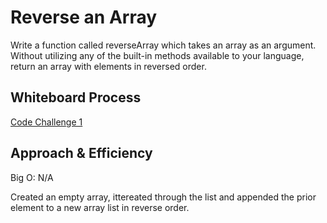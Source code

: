# Reverse an Array

Write a function called reverseArray which takes an array as an argument. Without utilizing any of the built-in methods available to your language, return an array with elements in reversed order.

## Whiteboard Process

[Code Challenge 1](array_reverse.png)

## Approach & Efficiency

Big O: N/A

Created an empty array, ittereated through the list and appended the prior element to a new array list in reverse order.
